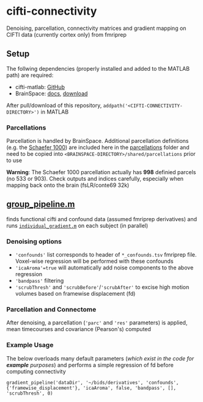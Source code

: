 # cifti-connectivity
Denoising, parcellation, connectivity matrices and gradient mapping on CIFTI data (currently cortex only) from fmriprep

## Setup
The follwing dependencies (properly installed and added to the MATLAB path) are required:
- cifti-matlab: [GitHub](https://github.com/Washington-University/cifti-matlab)
- BrainSpace: [docs](https://brainspace.readthedocs.io/en/latest/pages/install.html#matlab-installation), [download](https://github.com/MICA-MNI/BrainSpace/releases)

After pull/download of this repository, `addpath('<CIFTI-CONNECTIVITY-DIRECTORY>')` in MATLAB

### Parcellations
Parcellation is handled by BrainSpace. Additional parcellation definitions (e.g. the [Schaefer 1000](https://github.com/ThomasYeoLab/CBIG/tree/master/stable_projects/brain_parcellation/Schaefer2018_LocalGlobal)) are included here in the [parcellations](parcellations/) folder and need to be copied into `<BRAINSPACE-DIRECTORY>/shared/parcellations` prior to use

**Warning**: The Schaefer 1000 parcellation actually has **998** definied parcels (no 533 or 903). Check outputs and indices carefully, especially when mapping back onto the brain (fsLR/conte69 32k)

## [group_pipeline.m](group_pipeline.m)
finds functional cifti and confound data (assumed fmriprep derivatives) and runs [`individual_gradient.m`](individual_gradient.m) on each subject (in parallel)

### Denoising options 
  - `'confounds'` list corresponds to header of `*_confounds.tsv` fmriprep file. Voxel-wise regression will be performed with these confounds 
  - `'icaAroma'=true` will automatically add noise components to the above regression
  - `'bandpass'` filtering
  - `'scrubThresh'` and `'scrubBefore'`/`'scrubAfter'` to excise high motion volumes based on framewise displacement (fd)

### Parcellation and Connectome
After denoising, a parcellation (`'parc'` and `'res'` parameters) is applied, mean timecourses and covariance (Pearson's) computed

### Example Usage
The below overloads many default parameters (*which exist in the code for **example** purposes*) and performs a simple regression of fd before computing connectivity

`gradient_pipeline('dataDir', '~/bids/derivatives', 'confounds', {'framewise_displacement'}, 'icaAroma', false, 'bandpass', [], 'scrubThresh', 0)`


